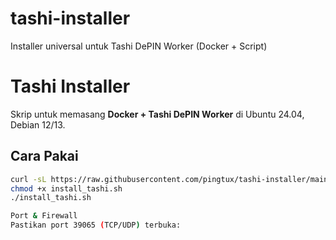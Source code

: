 # tashi-installer
Installer universal untuk Tashi DePIN Worker (Docker + Script)

# Tashi Installer
Skrip untuk memasang **Docker + Tashi DePIN Worker** di Ubuntu 24.04, Debian 12/13.

## Cara Pakai
```bash
curl -sL https://raw.githubusercontent.com/pingtux/tashi-installer/main/install_tashi.sh -o install_tashi.sh
chmod +x install_tashi.sh
./install_tashi.sh

Port & Firewall
Pastikan port 39065 (TCP/UDP) terbuka:
